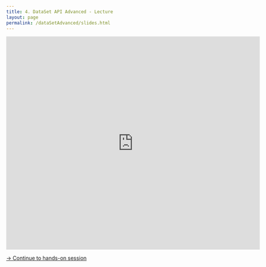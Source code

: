 ```yaml
---
title: 4. DataSet API Advanced - Lecture
layout: page
permalink: /dataSetAdvanced/slides.html
---
```


<iframe src="https://www.slideshare.net/slideshow/embed_code/key/NfU6jSGUZunvIM" width="680" height="571" frameborder="0" marginwidth="0" marginheight="0" scrolling="no"></iframe>

[-> Continue to hands-on session]({{site.baseurl}}/dataSetAdvanced/handsOn.html)